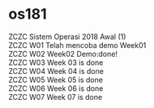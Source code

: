 # os181
ZCZC Sistem Operasi 2018 Awal (1) <br />
ZCZC W01 Telah mencoba demo Week01 <br />
ZCZC W02 Week02 Demo:done! <br />
ZCZC W03 Week 03 is done <br />
ZCZC W04 Week 04 is done <br />
ZCZC W05 Week 05 is done <br />
ZCZC W06 Week 06 is done <br />
ZCZC W07 Week 07 is done <br />
